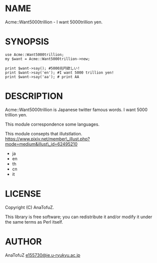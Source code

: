 # NAME

Acme::Want5000trillion - I want 5000trillion yen.

# SYNOPSIS

    use Acme::Want5000trillion;
    my $want = Acme::Want5000trillion->new;

    print $want->say(); #5000兆円欲しい!
    print $want->say('en'); #I want 5000 trillion yen!
    print $want->say('aa'); # print AA

# DESCRIPTION

Acme::Want5000trillion is Japanese twitter famous words.
I want 5000 trillion yen.

This module correspondence some languages.

This module consepts that illutstlation.
https://www.pixiv.net/member\_illust.php?mode=medium&illust\_id=62495210

- ja 
- en
- th
- cn
- it 

# LICENSE

Copyright (C) AnaTofuZ.

This library is free software; you can redistribute it and/or modify
it under the same terms as Perl itself.

# AUTHOR

AnaTofuZ <e155730@ie.u-ryukyu.ac.jp>
